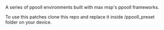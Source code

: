 A series of ppooll environments built with max msp's ppooll frameworks. 

To use this patches clone this repo and replace it inside /ppooll_preset folder on your device. 
